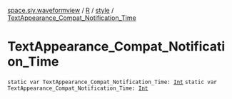 [space.siy.waveformview](../../index.md) / [R](../index.md) / [style](index.md) / [TextAppearance_Compat_Notification_Time](./-text-appearance_-compat_-notification_-time.md)

# TextAppearance_Compat_Notification_Time

`static var TextAppearance_Compat_Notification_Time: `[`Int`](https://kotlinlang.org/api/latest/jvm/stdlib/kotlin/-int/index.html)
`static var TextAppearance_Compat_Notification_Time: `[`Int`](https://kotlinlang.org/api/latest/jvm/stdlib/kotlin/-int/index.html)